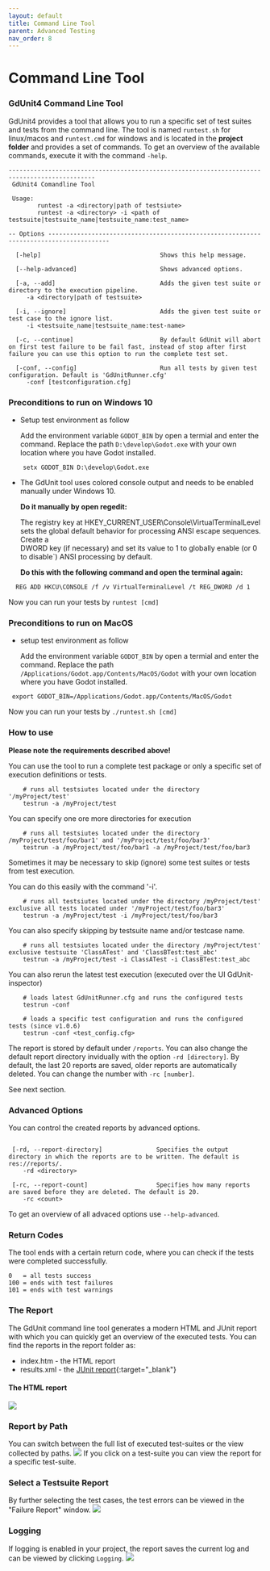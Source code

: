 ```yaml
---
layout: default
title: Command Line Tool
parent: Advanced Testing
nav_order: 8
---
```


# Command Line Tool

### GdUnit4 Command Line Tool
GdUnit4 provides a tool that allows you to run a specific set of test suites and tests from the command line.
The tool is named `runtest.sh` for linux/macos and `runtest.cmd` for windows and is located in the **project folder** and provides a set of commands.
To get an overview of the available commands, execute it with the command `-help`.


```
----------------------------------------------------------------------------------------------
 GdUnit4 Comandline Tool

 Usage:
        runtest -a <directory|path of testsiute>
        runtest -a <directory> -i <path of testsuite|testsuite_name|testsuite_name:test_name>

-- Options ---------------------------------------------------------------------------------------

  [-help]                                 Shows this help message.

  [--help-advanced]                       Shows advanced options.

  [-a, --add]                             Adds the given test suite or directory to the execution pipeline.
     -a <directory|path of testsuite>

  [-i, --ignore]                          Adds the given test suite or test case to the ignore list.
     -i <testsuite_name|testsuite_name:test-name>

  [-c, --continue]                        By default GdUnit will abort on first test failure to be fail fast, instead of stop after first failure you can use this option to run the complete test set.

  [-conf, --config]                       Run all tests by given test configuration. Default is 'GdUnitRunner.cfg'
     -conf [testconfiguration.cfg]
```

### Preconditions to run on Windows 10
- Setup test environment as follow

  Add the environment variable `GODOT_BIN` by open a termial and enter the command.
  Replace the path `D:\develop\Godot.exe` with your own location where you have Godot installed.
```
    setx GODOT_BIN D:\develop\Godot.exe
```
- The GdUnit tool uses colored console output and needs to be enabled manually under Windows 10.

  **Do it manually by open regedit:**

  The registry key at HKEY_CURRENT_USER\Console\VirtualTerminalLevel sets the global default behavior for processing ANSI escape sequences. Create a     
  DWORD key (if necessary) and set its value to 1 to globally enable (or 0 to disable`) ANSI processing by default.
  
  **Do this with the following command and open the terminal again:**
```
  REG ADD HKCU\CONSOLE /f /v VirtualTerminalLevel /t REG_DWORD /d 1
```


Now you can run your tests by `runtest [cmd]`


### Preconditions to run on MacOS
- setup test environment as follow
  
  Add the environment variable `GODOT_BIN` by open a termial and enter the command.
  Replace the path `/Applications/Godot.app/Contents/MacOS/Godot` with your own location where you have Godot installed.
```
 export GODOT_BIN=/Applications/Godot.app/Contents/MacOS/Godot
``` 

Now you can run your tests by `./runtest.sh [cmd]`

### How to use
**Please note the requirements described above!**

You can use the tool to run a complete test package or only a specific set of execution definitions or tests.

```
    # runs all testsiutes located under the directory '/myProject/test'
    testrun -a /myProject/test
```

You can specify one ore more directories for execution
```
    # runs all testsiutes located under the directory /myProject/test/foo/bar1' and '/myProject/test/foo/bar3'
    testrun -a /myProject/test/foo/bar1 -a /myProject/test/foo/bar3
```

Sometimes it may be necessary to skip (ignore) some test suites or tests from test execution.

You can do this easily with the command '-i'.
```
    # runs all testsiutes located under the directory /myProject/test' exclusive all tests located under '/myProject/test/foo/bar3'
    testrun -a /myProject/test -i /myProject/test/foo/bar3
```
You can also specify skipping by testsuite name and/or testcase name.
```
    # runs all testsiutes located under the directory /myProject/test' exclusive testsuite 'ClassATest' and 'ClassBTest:test_abc'
    testrun -a /myProject/test -i ClassATest -i ClassBTest:test_abc
```

You can also rerun the latest test execution (executed over the UI GdUnit-inspector)
```
    # loads latest GdUnitRunner.cfg and runs the configured tests
    testrun -conf
```

```
    # loads a specific test configuration and runs the configured tests (since v1.0.6)
    testrun -conf <test_config.cfg>
```


The report is stored by default under `/reports`. You can also change the default report directory invidually with the option `-rd [directory]`.
By default, the last 20 reports are saved, older reports are automatically deleted. You can change the number with `-rc [number]`.

See next section.

### Advanced Options
You can control the created reports by advanced options.

```

 [-rd, --report-directory]               Specifies the output directory in which the reports are to be written. The default is res://reports/.
    -rd <directory>

 [-rc, --report-count]                   Specifies how many reports are saved before they are deleted. The default is 20.
    -rc <count>

```
To get an overview of all advaced options use `--help-advanced`.


### Return Codes
The tool ends with a certain return code, where you can check if the tests were completed successfully.
```
0   = all tests success
100 = ends with test failures
101 = ends with test warnings
```

### The Report
The GdUnit command line tool generates a modern HTML and JUnit report with which you can quickly get an overview of the executed tests. 
You can find the reports in the report folder as:
- index.htm - the HTML report
- results.xml - the [JUnit report](https://www.ibm.com/docs/en/developer-for-zos/14.1.0?topic=formats-junit-xml-format){:target="_blank"}


#### The HTML report
![](/gdUnit4/assets/images/reports/GdUnit3Report-main.png)


### Report by Path
You can switch between the full list of executed test-suites or the view collected by paths.
![](/gdUnit4/assets/images/reports/GdUnit3Report-sort-by-path.png)
If you click on a test-suite you can view the report for a specific test-suite.

### Select a Testsuite Report
By further selecting the test cases, the test errors can be viewed in the "Failure Report" window.
![](/gdUnit4/assets/images/reports/GdUnit3Report-failure-report.png)

### Logging
If logging is enabled in your project, the report saves the current log and can be viewed by clicking `Logging`.
![](/gdUnit4/assets/images/reports/GdUnit3Report-logging.png)

